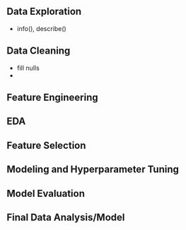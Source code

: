 ## Data Exploration
- info(), describe()


## Data Cleaning
- fill nulls
-


## Feature Engineering



## EDA



## Feature Selection



## Modeling and Hyperparameter Tuning



## Model Evaluation



## Final Data Analysis/Model